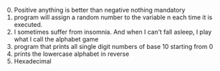 0. Positive anything is better than negative nothing mandatory
1. program will assign a random number to the variable n each time it is executed.
2. I sometimes suffer from insomnia. And when I can't fall asleep, I play what I call the alphabet game
5. program that prints all single digit numbers of base 10 starting from 0
7. prints the lowercase alphabet in reverse
8. Hexadecimal
